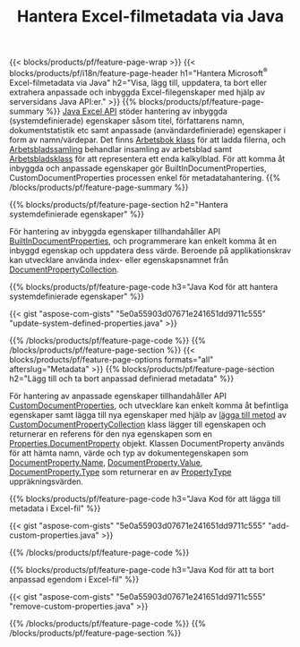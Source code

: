 ﻿---
title: Hantera Excel-filmetadata via Java
url: /sv/java/metadata/
description: Visa, lägg till, redigera, ta bort eller extrahera Excel-filers metadata med bara några rader med Java-kod
---
{{< blocks/products/pf/feature-page-wrap >}}
{{< blocks/products/pf/i18n/feature-page-header h1="Hantera Microsoft<sup>&reg;</sup> Excel-filmetadata via Java" h2="Visa, lägg till, uppdatera, ta bort eller extrahera anpassade och inbyggda Excel-filegenskaper med hjälp av serversidans Java API:er." >}}
{{% blocks/products/pf/feature-page-summary %}}
[Java Excel API](/cells/java/) stöder hantering av inbyggda (systemdefinierade) egenskaper såsom titel, författarens namn, dokumentstatistik etc samt anpassade (användardefinierade) egenskaper i form av namn/värdepar. Det finns [Arbetsbok klass](https://apireference.aspose.com/cells/java/com.aspose.cells/Workbook) för att ladda filerna, och [Arbetsbladssamling](https://apireference.aspose.com/cells/java/com.aspose.cells/WorksheetCollection) behandlar insamling av arbetsblad samt [Arbetsbladsklass](https://apireference.aspose.com/cells/java/com.aspose.cells/Worksheet) för att representera ett enda kalkylblad. För att komma åt inbyggda och anpassade egenskaper gör BuiltInDocumentProperties, CustomDocumentProperties processen enkel för metadatahantering. 
{{% /blocks/products/pf/feature-page-summary %}}

{{% blocks/products/pf/feature-page-section h2="Hantera systemdefinierade egenskaper" %}}

För hantering av inbyggda egenskaper tillhandahåller API [BuiltInDocumentProperties](https://apireference.aspose.com/cells/java/com.aspose.cells/worksheetcollection#BuiltInDocumentProperties), och programmerare kan enkelt komma åt en inbyggd egenskap och uppdatera dess värde. Beroende på applikationskrav kan utvecklare använda index- eller egenskapsnamnet från [DocumentPropertyCollection](https://apireference.aspose.com/cells/java/com.aspose.cells/DocumentPropertyCollection). 

{{% blocks/products/pf/feature-page-code h3="Java Kod för att hantera systemdefinierade egenskaper" %}}

{{< gist "aspose-com-gists" "5e0a55903d07671e241651dd9711c555" "update-system-defined-properties.java" >}}

{{% /blocks/products/pf/feature-page-code %}}
{{% /blocks/products/pf/feature-page-section %}}
{{< blocks/products/pf/feature-page-options formats="all" afterslug="Metadata" >}}
{{% blocks/products/pf/feature-page-section h2="Lägg till och ta bort anpassad definierad metadata" %}}

För hantering av anpassade egenskaper tillhandahåller API [CustomDocumentProperties](https://apireference.aspose.com/cells/java/com.aspose.cells/worksheetcollection#CustomDocumentProperties), och utvecklare kan enkelt komma åt befintliga egenskaper samt lägga till nya egenskaper med hjälp av [lägga till metod](https://apireference.aspose.com/cells/java/com.aspose.cells/customdocumentpropertycollection#add(java.lang.String,%20boolean)) av [CustomDocumentPropertyCollection](https://apireference.aspose.com/cells/java/com.aspose.cells/CustomDocumentPropertyCollection) klass lägger till egenskapen och returnerar en referens för den nya egenskapen som en [Properties.DocumentProperty](https://apireference.aspose.com/cells/java/com.aspose.cells/DocumentProperty) objekt. Klassen DocumentProperty används för att hämta namn, värde och typ av dokumentegenskapen som [DocumentProperty.Name](https://apireference.aspose.com/cells/java/com.aspose.cells/documentproperty#Name), [DocumentProperty.Value](https://apireference.aspose.com/cells/java/com.aspose.cells/documentproperty#Value),  [DocumentProperty.Type](https://apireference.aspose.com/cells/java/com.aspose.cells/documentproperty#Type) som returnerar en av [PropertyType](https://apireference.aspose.com/cells/java/com.aspose.cells/PropertyType) uppräkningsvärden. 
 
{{% blocks/products/pf/feature-page-code h3="Java Kod för att lägga till metadata i Excel-fil" %}}

{{< gist "aspose-com-gists" "5e0a55903d07671e241651dd9711c555" "add-custom-properties.java" >}}

{{% /blocks/products/pf/feature-page-code %}}


{{% blocks/products/pf/feature-page-code h3="Java Kod för att ta bort anpassad egendom i Excel-fil" %}}

{{< gist "aspose-com-gists" "5e0a55903d07671e241651dd9711c555" "remove-custom-properties.java" >}}

{{% /blocks/products/pf/feature-page-code %}}
{{% /blocks/products/pf/feature-page-section %}}
